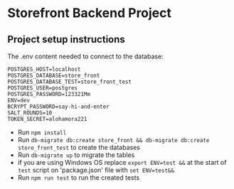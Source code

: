 # Storefront Backend Project

## Project setup instructions
The .env content needed to connect to the database:
```
POSTGRES_HOST=localhost
POSTGRES_DATABASE=store_front
POSTGRES_DATABASE_TEST=store_front_test
POSTGRES_USER=postgres
POSTGRES_PASSWORD=123321Mm
ENV=dev
BCRYPT_PASSWORD=say-hi-and-enter
SALT_ROUNDS=10
TOKEN_SECRET=alohamora221
```

- Run `npm install`
- Run `db-migrate db:create store_front && db-migrate db:create store_front_test` to create the databases
- Run `db-migrate up` to migrate the tables
- if you are using Windows OS replace `export ENV=test &&` at the start of `test` script on 'package.json' file with `set ENV=test&&`
- Run `npm run test` to run the created tests